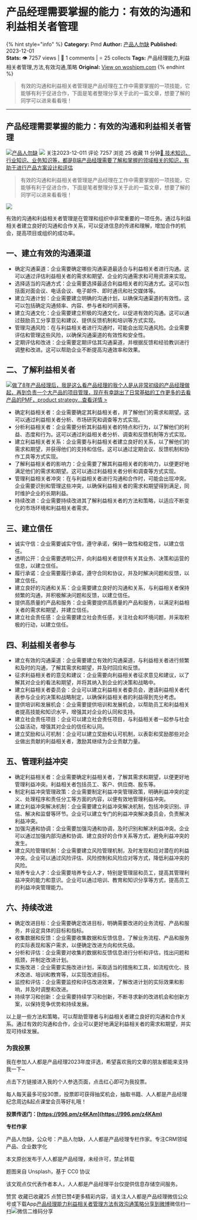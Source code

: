 # 产品经理需要掌握的能力：有效的沟通和利益相关者管理
{% hint style="info" %}
**Category:** Pmd
**Author:** [产品人勿缺](https://www.woshipm.com/u/155744)
**Published:** 2023-12-01  
**Stats:** 👁️ 7257 views | 💬 1 comments | ⭐ 25 collects
**Tags:** 产品经理能力,利益相关者管理,方法,有效沟通,策略
**Original:** [View on woshipm.com](https://www.woshipm.com/pmd/5951528.html)
{% endhint %}
> 有效的沟通和利益相关者管理是产品经理在工作中需要掌握的一项技能，它能够有利于促进合作，下面是笔者整理分享关于此的一篇文章，想要了解的同学可以进来看看哦！

---

## 产品经理需要掌握的能力：有效的沟通和利益相关者管理

[![](https://static.woshipm.com/view/woshipm_api_def_20230919154348_8729.jpg?imageView2/1/w/72/h/72/q/100)](https://www.woshipm.com/u/155744)[产品人勿缺](https://www.woshipm.com/u/155744) ![](https://static.woshipm.com/tag/1121_1@2x.png) 关注2023-12-011 评论 7257 浏览 25 收藏 11 分钟[🔗 技术知识、行业知识、业务知识等，都是B端产品经理需要了解和掌握的领域相关的知识，有助于进行产品方案设计和评估](https://ke.qidianla.com/courses/bcpm)

> 有效的沟通和利益相关者管理是产品经理在工作中需要掌握的一项技能，它能够有利于促进合作，下面是笔者整理分享关于此的一篇文章，想要了解的同学可以进来看看哦！

![](https://image.woshipm.com/2023/04/13/60e81e3c-d9de-11ed-9d2f-00163e0b5ff3.jpg)

有效的沟通和利益相关者管理是在管理和组织中非常重要的一项任务。通过与利益相关者建立良好的沟通和合作关系，可以促进信息的传递和理解，增加合作的机会，提高项目或组织的成功率。

## 一、建立有效的沟通渠道

*   确定沟通渠道：企业需要确定哪些沟通渠道最适合与利益相关者进行沟通。这可以通过评估利益相关者的需求和期望、企业的沟通需求和可用资源来实现。
*   选择适当的沟通方式：企业需要选择最适合利益相关者的沟通方式。这可以包括面对面会议、电话会议、电子邮件、即时通讯和社交媒体等。
*   建立沟通计划：企业需要建立明确的沟通计划，以确保沟通渠道的有效性。这可以包括确定沟通频率、内容、参与者和时间表等。
*   建立沟通文化：企业需要建立积极的沟通文化，以促进有效的沟通。这可以通过鼓励员工分享意见和建议、提供反馈机制和培训等方式实现。
*   管理沟通风险：在与利益相关者进行沟通时，可能会出现沟通风险。企业需要评估和管理这些风险，以确保沟通渠道的有效性和安全性。
*   定期评估和改进：企业需要定期评估其沟通渠道，并根据反馈和经验教训进行调整和改进。这可以帮助企业不断提高沟通效率和效果。

## 二、了解利益相关者

[![](https://image.woshipm.com/2023/08/02/bf59b8ba-30e4-11ee-88e7-00163e0b5ff3.png)做了8年产品经理后，我是这么看产品经理的我个人是从非常初级的产品经理做起，再到负责一个大产品的项目管理，现在有幸跳出了日常基础的工作更多的去看产品的PMF，product strategy...查看详情 >](https://ke.qidianla.com/courses/bcpm)

*   确定利益相关者：企业需要确定其利益相关者，并了解他们的需求和期望。这可以通过利益相关者分析、市场研究和调查等方式实现。
*   分析利益相关者：企业需要分析其利益相关者的特点和行为，以了解他们的利益、态度和行为。这可以通过利益相关者分析、调查和反馈机制等方式实现。
*   建立利益相关者关系：企业需要与利益相关者建立良好的关系，以了解他们的需求和期望，并获得他们的支持和信任。这可以通过定期会议、反馈机制和协作工具等方式实现。
*   了解利益相关者的影响力：企业需要了解其利益相关者的影响力，以便更好地满足他们的需求和期望。这可以通过利益相关者分析和调查等方式实现。
*   管理利益相关者冲突：在与利益相关者进行沟通和合作时，可能会出现冲突。企业需要识别和管理这些冲突，以确保利益相关者的需求和期望得到满足，同时维护企业的长期利益。
*   持续改进：企业需要持续改进其了解利益相关者的方法和策略，以适应不断变化的市场环境和利益相关者需求。

## 三、建立信任

*   诚实守信：企业需要诚实守信，遵守承诺，保持一致性和稳定性，以建立信任。
*   透明公开：企业需要透明公开，向利益相关者提供有关其业务、决策和运营的信息，以建立信任。
*   履行承诺：企业需要履行承诺，遵守合同和协议，并及时解决问题和反馈，以建立信任。
*   建立良好的沟通和关系：企业需要建立良好的沟通和关系，与利益相关者保持频繁的沟通，并积极解决问题和反馈，以建立信任。
*   提供高质量的产品和服务：企业需要提供高质量的产品和服务，以满足利益相关者的需求和期望，并建立信任。
*   建立社会责任感：企业需要建立社会责任感，关注社会和环境问题，并采取积极的行动，以建立信任。

## 四、利益相关者参与

*   建立有效的沟通渠道：企业需要建立有效的沟通渠道，与利益相关者进行频繁和及时的沟通，了解其需求和期望，并及时回应和反馈。
*   征求利益相关者的意见和建议：企业需要向利益相关者征求意见和建议，以了解其对企业的看法和期望，并将其纳入到企业的决策和战略中。
*   建立利益相关者委员会：企业可以建立利益相关者委员会，邀请利益相关者代表参与企业的决策和战略制定，以确保利益相关者的利益得到充分考虑。
*   提供培训和发展机会：企业需要提供培训和发展机会，以帮助员工和利益相关者提高技能和知识水平，增强其对企业的认同和支持。
*   建立社会责任项目：企业可以建立社会责任项目，与利益相关者一起参与社会公益活动，增强其对企业的信任和认同。
*   建立奖励和认可机制：企业可以建立奖励和认可机制，以表彰和奖励那些对企业做出贡献的利益相关者，激励其继续为企业贡献力量。

## 五、管理利益冲突

*   确定利益相关者：企业需要确定利益相关者，了解其需求和期望，以便更好地管理利益冲突。利益相关者包括员工、客户、供应商、股东等。
*   制定利益冲突管理政策：企业需要制定利益冲突管理政策，明确利益冲突的定义、处理程序和责任分工等方面的内容，以便有效地管理利益冲突。
*   建立利益冲突解决机制：企业需要建立利益冲突解决机制，包括冲突识别、评估、解决和监督等环节。企业可以建立专门的利益冲突解决委员会，负责解决利益冲突。
*   加强沟通和协调：企业需要加强沟通和协调，及时识别和解决利益冲突。企业可以通过加强内部沟通和协调、建立良好的合作关系等方式，避免利益冲突的发生。
*   建立风险管理机制：企业需要建立风险管理机制，及时发现和应对潜在的利益冲突。企业可以通过风险评估、风险控制和风险应对等方式，降低利益冲突的风险。
*   培养专业人才：企业需要培养专业人才，特别是管理层和员工，提高其管理利益冲突的能力和意识。企业可以通过培训、教育和知识分享等方式，提高员工的利益冲突管理能力。

## 六、持续改进

*   确定改进目标：企业需要确定改进目标，明确需要改进的业务流程、产品和服务，并设定具体的目标和指标。
*   收集数据和反馈：企业需要收集数据和反馈信息，了解业务流程、产品和服务的实际表现和客户需求，以便确定改进方向和优先级。
*   分析和评估：企业需要对收集的数据和反馈信息进行分析和评估，找出问题和瓶颈，并制定改进计划。
*   实施改进：企业需要实施改进计划，采取适当的措施和工具，如流程优化、技术改进、培训和教育等，以实现改进目标。
*   监控和评估：企业需要监控和评估改进效果，了解改进计划的实际效果和影响，并及时调整和改进。
*   持续学习和创新：企业需要持续学习和创新，不断寻求新的改进机会和创新方案，以保持竞争优势和持续发展。

以上是一些方法和策略，可以帮助管理者与利益相关者建立良好的沟通和合作关系。通过有效的沟通和合作，企业可以更好地满足利益相关者的需求和期望，并实现可持续发展。

### 为我投票

我在参加人人都是产品经理2023年度评选，希望喜欢我的文章的朋友都能来支持我一下~

点击下方链接进入我的个人参选页面，点击红心即可为我投票。

每人每天最多可投30票，投票即可获得抽奖机会，抽取书籍、人人都是产品经理纪念周边&起点课堂会员等好礼哦！

**投票传送门：[https://996.pm/z4KAm](https://996.pm/z4KAm)**

**专栏作家**

产品人勿缺，公众号：产品人勿缺，人人都是产品经理专栏作家。专注CRM领域产品、企业数字化

本文原创发布于人人都是产品经理，未经许可，禁止转载

题图来自 Unsplash，基于 CC0 协议

该文观点仅代表作者本人，人人都是产品经理平台仅提供信息存储空间服务。

赞赏 收藏已收藏25 点赞已赞4更多精彩内容，请关注人人都是产品经理微信公众号或下载App[产品经理能力](https://www.woshipm.com/tag/%e4%ba%a7%e5%93%81%e7%bb%8f%e7%90%86%e8%83%bd%e5%8a%9b)[利益相关者管理](https://www.woshipm.com/tag/%e5%88%a9%e7%9b%8a%e7%9b%b8%e5%85%b3%e8%80%85%e7%ae%a1%e7%90%86)[方法](https://www.woshipm.com/tag/%e6%96%b9%e6%b3%95)[有效沟通](https://www.woshipm.com/tag/%e6%9c%89%e6%95%88%e6%b2%9f%e9%80%9a)[策略](https://www.woshipm.com/tag/%e7%ad%96%e7%95%a5)[分享到微博](https://service.weibo.com/share/share.php?appkey=2775287854&title=产品经理需要掌握的能力：有效的沟通和利益相关者管理&url=https://www.woshipm.com/pmd/5951528.html&pic=https://image.woshipm.com/2023/04/13/60e81e3c-d9de-11ed-9d2f-00163e0b5ff3.jpg)微信扫一扫![微信二维码](https://api.pwmqr.com/qrcode/create/?url=https://www.woshipm.com/pmd/5951528.html)分享